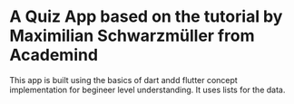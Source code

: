 # A Quiz App based on the tutorial by Maximilian Schwarzmüller from Academind

This app is built using the basics of dart andd flutter concept implementation for begineer level understanding.
It uses lists for the data.
